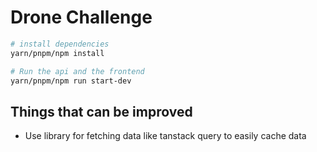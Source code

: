 # Drone Challenge

```sh
# install dependencies
yarn/pnpm/npm install

# Run the api and the frontend
yarn/pnpm/npm run start-dev
```

## Things that can be improved

- Use library for fetching data like tanstack query to easily cache data

